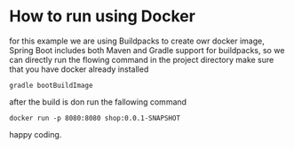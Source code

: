 # How to run using Docker
for this example we are using Buildpacks to create owr docker image,
Spring Boot includes both Maven and Gradle support for buildpacks, 
so we can directly run the flowing command in the project directory
make sure that you have docker already installed
```
gradle bootBuildImage
```

after the build is don run the fallowing command

```
docker run -p 8080:8080 shop:0.0.1-SNAPSHOT
```
happy coding.
